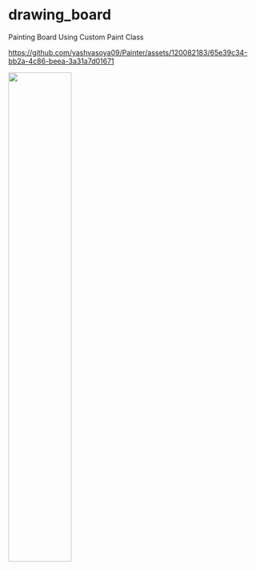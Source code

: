 # drawing_board
Painting Board Using Custom Paint Class

  

https://github.com/yashvasoya09/Painter/assets/120082183/65e39c34-bb2a-4c86-beea-3a31a7d01671

<p>
<img src = "https://github.com/yashvasoya09/Painter/assets/120082183/be696390-11d5-41c9-a77b-726a45ffd09c" height="50%"width="50%">
</p>
